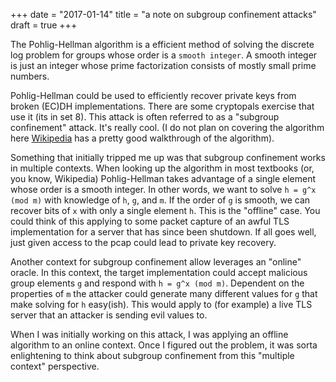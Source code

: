 +++
date = "2017-01-14"
title = "a note on subgroup confinement attacks"
draft = true
+++

The Pohlig-Hellman algorithm is a efficient method of solving the discrete log
problem for groups whose order is a `smooth integer`. A smooth integer is just
an integer whose prime factorization consists of mostly small prime numbers.

Pohlig-Hellman could be used to efficiently recover private keys from broken
(EC)DH implementations. There are some cryptopals exercise that use it (its in
set 8). This attack is often referred to as a "subgroup confinement" attack.
It's really cool. (I do not plan on covering the algorithm here
[Wikipedia](https://en.wikipedia.org/wiki/Pohlig%E2%80%93Hellman_algorithm) has
a pretty good walkthrough of the algorithm).

Something that initially tripped me up was that subgroup confinement works in
multiple contexts. When looking up the algorithm in most textbooks (or, you
know, Wikipedia) Pohlig-Hellman takes advantage of a single element whose order
is a smooth integer. In other words, we want to solve `h = g^x (mod m)` with
knowledge of `h`, `g`, and `m`. If the order of `g` is smooth, we can recover
bits of `x` with only a single element `h`. This is the "offline" case. You
could think of this applying to some packet capture of an awful TLS
implementation for a server that has since been shutdown. If all goes well, just
given access to the pcap could lead to private key recovery.

Another context for subgroup confinement allow leverages an "online" oracle. In
this context, the target implementation could accept malicious group elements
`g` and respond with `h = g^x (mod m)`. Dependent on the properties of `m` the
attacker could generate many different values for `g` that make solving for `h`
easy(ish). This would apply to (for example) a live TLS server that an attacker
is sending evil values to.

When I was initially working on this attack, I was applying an offline
algorithm to an online context. Once I figured out the problem, it was sorta
enlightening to think about subgroup confinement from this "multiple context"
perspective.
